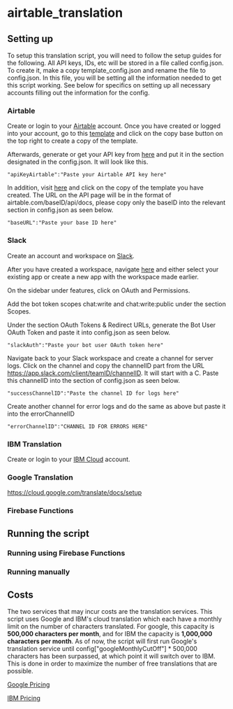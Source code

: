 # airtable_translation

## Setting up
To setup this translation script, you will need to follow the setup guides for the following. All API keys, IDs, etc will be stored in a file called config.json. To create it, make a copy template_config.json and rename the file to config.json. In this file, you will be setting all the information needed to get this script working. See below for specifics on setting up all necessary accounts filling out the information for the config.

### Airtable
Create or login to your [Airtable](https://airtable.com/) account. Once you have created or logged into your account, go to this [template](https://airtable.com/shr2JS2gOlATdwKeD) and click on the copy base button on the top right to create a copy of the template.

Afterwards, generate or get your API key from [here](https://airtable.com/account) and put it in the section designated in the config.json. It will look like this.
```
"apiKeyAirtable":"Paste your Airtable API key here"
```
In addition, visit [here](https://airtable.com/api) and click on the copy of the template you have created. The URL on the API page will be in the format of airtable.com/baseID/api/docs, please copy only the baseID into the relevant section in config.json as seen below.
```
"baseURL":"Paste your base ID here"
```

### Slack
Create an account and workspace on [Slack](https://slack.com/). 

After you have created a workspace, navigate [here](https://api.slack.com/apps) and either select your existing app or create a new app with the workspace made earlier.

On the sidebar under features, click on OAuth and Permissions.

Add the bot token scopes chat:write and chat:write:public under the section Scopes. 

Under the section OAuth Tokens & Redirect URLs, generate the Bot User OAuth Token and paste it into config.json as seen below.

```
"slackAuth":"Paste your bot user OAuth token here"
```
Navigate back to your Slack workspace and create a channel for server logs. Click on the channel and copy the channelID part from the URL https://app.slack.com/client/teamID/channelID. It will start with a C. Paste this channelID into the section of config.json as seen below.
```
"successChannelID":"Paste the channel ID for logs here"
```
Create another channel for error logs and do the same as above but paste it into the errorChannelID
```
"errorChannelID":"CHANNEL ID FOR ERRORS HERE"
```

### IBM Translation
Create or login to your [IBM Cloud](https://www.ibm.com/cloud) account. 

### Google Translation
https://cloud.google.com/translate/docs/setup

### Firebase Functions

## Running the script

### Running using Firebase Functions

### Running manually

## Costs
The two services that may incur costs are the translation services. This script uses Google and IBM's cloud translation which each have a monthly limit on the number of characters translated. For google, this capacity is **500,000 characters per month**, and for IBM the capacity is **1,000,000 characters per month**. As of now, the script will first run Google's translation service until config["googleMonthlyCutOff"] * 500,000 characters has been surpassed, at which point it will switch over to IBM. This is done in order to maximize the number of free translations that are possible. 

[Google Pricing](https://cloud.google.com/translate/pricing)

[IBM Pricing](https://www.ibm.com/watson/services/language-translator/)

